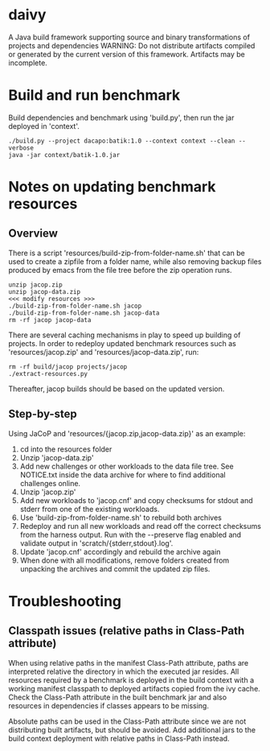 # daivy
A Java build framework supporting source and binary transformations of projects and dependencies
WARNING: Do not distribute artifacts compiled or generated by the current version of this framework.
Artifacts may be incomplete.

# Build and run benchmark
Build dependencies and benchmark using 'build.py', then
run the jar deployed in 'context'.
```
./build.py --project dacapo:batik:1.0 --context context --clean --verbose
java -jar context/batik-1.0.jar
```

# Notes on updating benchmark resources
## Overview
There is a script 'resources/build-zip-from-folder-name.sh' that can be
used to create a zipfile from a folder name, while also removing backup
files produced by emacs from the file tree before the zip operation
runs.
```
unzip jacop.zip
unzip jacop-data.zip
<<< modify resources >>>
./build-zip-from-folder-name.sh jacop
./build-zip-from-folder-name.sh jacop-data
rm -rf jacop jacop-data
```
There are several caching mechanisms in play to speed up building of
projects. In order to redeploy updated benchmark resources such as
'resources/jacop.zip' and 'resources/jacop-data.zip', run:
```
rm -rf build/jacop projects/jacop
./extract-resources.py
```
Thereafter, jacop builds should be based on the updated version.

## Step-by-step
Using JaCoP and 'resources/{jacop.zip,jacop-data.zip}' as an example:
1. cd into the resources folder
2. Unzip 'jacop-data.zip'
3. Add new challenges or other workloads to the data file tree.
   See NOTICE.txt inside the data archive for where to find
   additional challenges online.
4. Unzip 'jacop.zip'
5. Add new workloads to 'jacop.cnf' and copy checksums for stdout and
   stderr from one of the existing workloads.
6. Use 'build-zip-from-folder-name.sh' to rebuild both archives
7. Redeploy and run all new workloads and read off the correct
   checksums from the harness output. Run with the --preserve
   flag enabled and validate output in 'scratch/{stderr,stdout}.log'.
8. Update 'jacop.cnf' accordingly and rebuild the archive again
9. When done with all modifications, remove folders created from
   unpacking the archives and commit the updated zip files.

# Troubleshooting
## Classpath issues (relative paths in Class-Path attribute)
When using relative paths in the manifest Class-Path attribute, paths are
interpreted relative the directory in which the executed jar resides.
All resources required by a benchmark is deployed in the build context with
a working manifest classpath to deployed artifacts copied from the ivy cache.
Check the Class-Path attribute in the built benchmark jar and also resources
in dependencies if classes appears to be missing.

Absolute paths can be used in the Class-Path attribute since we are not
distributing built artifacts, but should be avoided. Add additional jars
to the build context deployment with relative paths in Class-Path instead.

